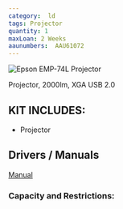 ```yaml
---
category:  ld
tags: Projector
quantity: 1
maxLoan: 2 Weeks
aaunumbers:  AAU61072
---
```

![Epson EMP-74L Projector](https://www.epson.com.au/img/products/emp74_240.jpg)

Projector, 2000lm, XGA USB 2.0
## KIT INCLUDES:
- Projector

## Drivers / Manuals
[Manual](https://www.epson.dk/da_DK/produkter/projektorer/epson-emp-74l/p/1211#support)



### Capacity and Restrictions:
